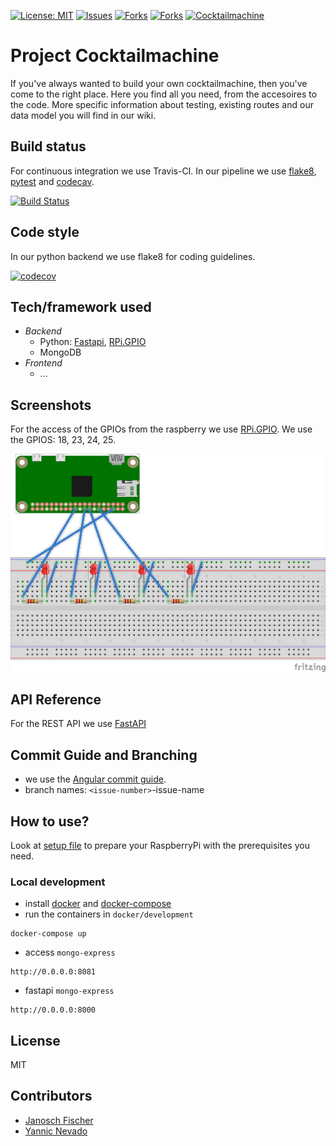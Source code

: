 [![License: MIT](https://img.shields.io/badge/License-MIT-yellow.svg)](https://opensource.org/licenses/MIT)
[![Issues](https://img.shields.io/github/issues/yanehi/raspberrypi-cocktailmachine)]()
[![Forks](https://img.shields.io/github/forks/yanehi/raspberrypi-cocktailmachine)]()
[![Forks](https://img.shields.io/github/stars/yanehi/raspberrypi-cocktailmachine)]()
[![Cocktailmachine](https://img.shields.io/badge/cocktailmachine-mixing-blueviolet)]()

# Project Cocktailmachine

If you've always wanted to build your own cocktailmachine, then you've come to the right place. Here you find all you need, from the accesoires to the code. 
More specific information about testing, existing routes and our data model you will find in our wiki.

## Build status

For continuous integration we use Travis-CI. In our pipeline we use [flake8](https://flake8.pycqa.org/en/latest/), [pytest](https://docs.pytest.org/en/stable/) and [codecav](https://codecov.io/).

[![Build Status](https://travis-ci.com/yanehi/raspberrypi-cocktailmachine.svg?branch=master)](https://travis-ci.org/yanehi/raspberrypi-cocktailmachine)

## Code style

In our python backend we use flake8 for coding guidelines. 

[![codecov](https://codecov.io/gh/yanehi/raspberrypi-cocktailmachine/branch/master/graph/badge.svg?token=7J43OC52VU)](https://codecov.io/gh/yanehi/raspberrypi-cocktailmachine)

## Tech/framework used

* *Backend*
    * Python: [Fastapi](https://fastapi.tiangolo.com/), [RPi.GPIO](https://pypi.org/project/RPi.GPIO/)
    * MongoDB
* *Frontend*
    * ...

## Screenshots

For the access of the GPIOs from the raspberry we use [RPi.GPIO](https://pypi.org/project/RPi.GPIO/).
We use the GPIOS: 18, 23, 24, 25.

![Fritzing](cocktail_leds_bb.png)

## API Reference

For the REST API we use [FastAPI](https://fastapi.tiangolo.com/)

## Commit Guide and Branching

* we use the [Angular commit guide](https://github.com/angular/angular/blob/master/CONTRIBUTING.md).
* branch names: `<issue-number>`-issue-name

## How to use?

Look at  [setup file](./Setup_pi.md) to prepare your RaspberryPi with the prerequisites you need.

### Local development

* install [docker](https://docs.docker.com/engine/install/) and [docker-compose](https://docs.docker.com/compose/install/)
* run the containers in `docker/development`

```
docker-compose up
```

* access `mongo-express`

```
http://0.0.0.0:8081
```

* fastapi `mongo-express`

```
http://0.0.0.0:8000
```

## License

MIT

## Contributors

* [Janosch Fischer](https://github.com/janosch09)
* [Yannic Nevado](https://github.com/yanehi)



